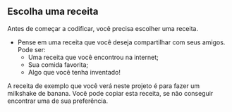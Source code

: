 ## Escolha uma receita

Antes de começar a codificar, você precisa escolher uma receita.

+ Pense em uma receita que você deseja compartilhar com seus amigos. Pode ser: 
    + Uma receita que você encontrou na internet;
    + Sua comida favorita;
    + Algo que você tenha inventado!

A receita de exemplo que você verá neste projeto é para fazer um milkshake de banana. Você pode copiar esta receita, se não conseguir encontrar uma de sua preferência.